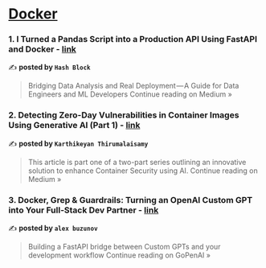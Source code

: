 
<h1><a href=https://medium.com/tag/docker/recommended target="_blank" rel="noopener noreferrer">Docker</a></h1>
<h3>1. I Turned a Pandas Script into a Production API Using FastAPI and Docker - <a href="https://medium.com/@connect.hashblock/i-turned-a-pandas-script-into-a-production-api-using-fastapi-and-docker-726a448f1ebb?source=rss------docker-5" target="_blank" rel="noopener noreferrer">link</a></h3>

✍️ **posted by `Hash Block`**

<blockquote>Bridging Data Analysis and Real Deployment — A Guide for Data Engineers and ML Developers
Continue reading on Medium »</blockquote>

<h3>2. Detecting Zero-Day Vulnerabilities in Container Images Using Generative AI (Part 1) - <a href="https://medium.com/@kathiru11/detecting-zero-day-vulnerabilities-in-container-images-using-generative-ai-part-1-c9c9787d5ec5?source=rss------docker-5" target="_blank" rel="noopener noreferrer">link</a></h3>

✍️ **posted by `Karthikeyan Thirumalaisamy`**

<blockquote>This article is part one of a two-part series outlining an innovative solution to enhance Container Security using AI.
Continue reading on Medium »</blockquote>

<h3>3. Docker, Grep & Guardrails: Turning an OpenAI Custom GPT into Your Full-Stack Dev Partner - <a href="https://blog.gopenai.com/docker-grep-guardrails-turning-an-openai-custom-gpt-into-your-full-stack-dev-partner-d5e2e0401a43?source=rss------docker-5" target="_blank" rel="noopener noreferrer">link</a></h3>

✍️ **posted by `alex buzunov`**

<blockquote>Building a FastAPI bridge between Custom GPTs and your development workflow
Continue reading on GoPenAI »</blockquote>

